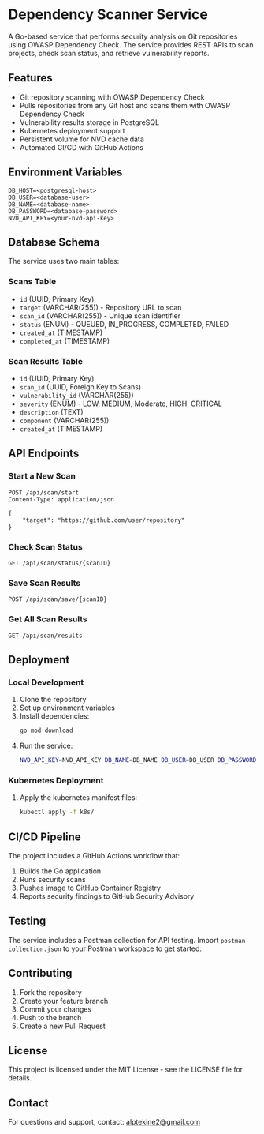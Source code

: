 # Dependency Scanner Service

A Go-based service that performs security analysis on Git repositories using OWASP Dependency Check. The service provides REST APIs to scan projects, check scan status, and retrieve vulnerability reports.

## Features

- Git repository scanning with OWASP Dependency Check
- Pulls repositories from any Git host and scans them with OWASP Dependency Check   
- Vulnerability results storage in PostgreSQL
- Kubernetes deployment support
- Persistent volume for NVD cache data
- Automated CI/CD with GitHub Actions

## Environment Variables

```env
DB_HOST=<postgresql-host>
DB_USER=<database-user>
DB_NAME=<database-name>
DB_PASSWORD=<database-password>
NVD_API_KEY=<your-nvd-api-key>
```

## Database Schema

The service uses two main tables:

### Scans Table
- `id` (UUID, Primary Key)
- `target` (VARCHAR(255)) - Repository URL to scan
- `scan_id` (VARCHAR(255)) - Unique scan identifier
- `status` (ENUM) - QUEUED, IN_PROGRESS, COMPLETED, FAILED
- `created_at` (TIMESTAMP)
- `completed_at` (TIMESTAMP)

### Scan Results Table
- `id` (UUID, Primary Key)
- `scan_id` (UUID, Foreign Key to Scans)
- `vulnerability_id` (VARCHAR(255))
- `severity` (ENUM) - LOW, MEDIUM, Moderate, HIGH, CRITICAL
- `description` (TEXT)
- `component` (VARCHAR(255))
- `created_at` (TIMESTAMP)

## API Endpoints

### Start a New Scan
```http
POST /api/scan/start
Content-Type: application/json

{
    "target": "https://github.com/user/repository"
}
```

### Check Scan Status
```http
GET /api/scan/status/{scanID}
```

### Save Scan Results
```http
POST /api/scan/save/{scanID}
```

### Get All Scan Results
```http
GET /api/scan/results
```

## Deployment

### Local Development
1. Clone the repository
2. Set up environment variables
3. Install dependencies:
   ```bash
   go mod download
   ```
4. Run the service:
   ```bash
   NVD_API_KEY=NVD_API_KEY DB_NAME=DB_NAME DB_USER=DB_USER DB_PASSWORD=DB_PASSWORD DB_HOST=DB_HOST go run cmd/api/main.go
   ```

### Kubernetes Deployment
1. Apply the kubernetes manifest files:
   ```bash
   kubectl apply -f k8s/
   ```

## CI/CD Pipeline

The project includes a GitHub Actions workflow that:

1. Builds the Go application
2. Runs security scans
4. Pushes image to GitHub Container Registry
5. Reports security findings to GitHub Security Advisory

## Testing

The service includes a Postman collection for API testing. Import `postman-collection.json` to your Postman workspace to get started.

## Contributing

1. Fork the repository
2. Create your feature branch
3. Commit your changes
4. Push to the branch
5. Create a new Pull Request

## License

This project is licensed under the MIT License - see the LICENSE file for details.

## Contact

For questions and support, contact: alptekine2@gmail.com